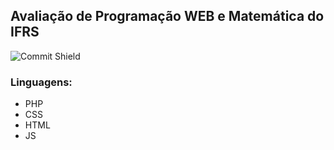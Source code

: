 ## Avaliação de Programação WEB e Matemática do IFRS

![Commit Shield](https://img.shields.io/github/last-commit/aaneleh/roscas-osorio)

### Linguagens: 
- PHP
- CSS
- HTML
- JS